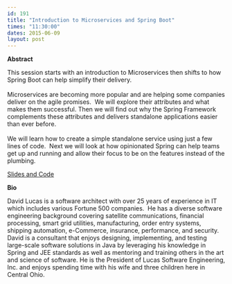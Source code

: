 ```yaml
---
id: 191
title: "Introduction to Microservices and Spring Boot"
times: "11:30:00"
dates: 2015-06-09
layout: post
---
```

 **Abstract**

This session starts with an introduction to Microservices then shifts to how Spring Boot can help simplify their delivery.  
&nbsp;  
Microservices are becoming more popular and are helping some companies deliver on the agile promises.&nbsp; We will explore their attributes and what makes them successful. Then we will find out why the Spring Framework complements these attributes and delivers standalone applications easier than ever before.  
&nbsp;  
We will learn how to create a simple standalone service using just a few lines of code.&nbsp; Next we will look at how opinionated Spring can help teams get up and running and allow their focus to be on the features instead of the plumbing.  
  
[Slides and Code](https://github.com/lseinc/spring-boot)   

**Bio**

David Lucas is a software architect with over 25 years of experience in IT which includes various Fortune 500 companies.&nbsp; He has a diverse software engineering background covering satellite communications, financial processing, smart grid utilities, manufacturing, order entry systems, shipping automation, e-Commerce, insurance, performance, and security.&nbsp; David is a consultant that enjoys designing, implementing, and testing large-scale software solutions in Java by leveraging his knowledge in Spring and JEE standards as well as mentoring and training others in the art and science of software. He is the President of Lucas Software Engineering, Inc. and enjoys spending time with his wife and three children here in Central Ohio.

